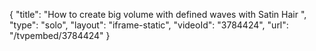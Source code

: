 {
    "title": "How to create big volume with defined waves with Satin Hair ",
    "type": "solo",
    "layout": "iframe-static",
    "videoId": "3784424",
    "url": "\/tvpembed\/3784424"
}